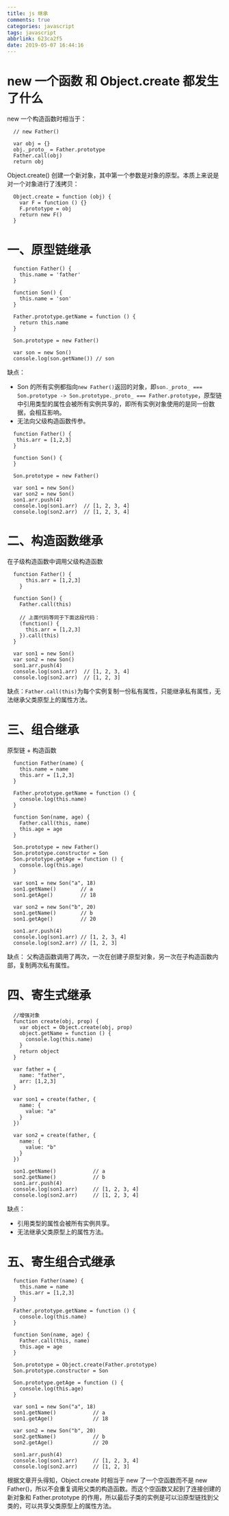 ```yaml
---
title: js 继承
comments: true
categories: javascript
tags: javascript
abbrlink: 623ca2f5
date: 2019-05-07 16:44:16
---
```

# new 一个函数 和 Object.create 都发生了什么
new 一个构造函数时相当于：
```
  // new Father()

  var obj = {}
  obj._proto_ = Father.prototype
  Father.call(obj)
  return obj
```
Object.create() 创建一个新对象，其中第一个参数是对象的原型。本质上来说是对一个对象进行了浅拷贝：
```
  Object.create = function (obj) {
    var F = function () {}
    F.prototype = obj
    return new F()
  }
```

# 一、原型链继承
```
  function Father() {
    this.name = 'father'
  }

  function Son() {
    this.name = 'son'
  }

  Father.prototype.getName = function () {
    return this.name
  }

  Son.prototype = new Father()

  var son = new Son()
  console.log(son.getName()) // son
```
缺点：
- Son 的所有实例都指向`new Father()`返回的对象，即`son._proto_ === Son.prototype -> Son.prototype._proto_ === Father.prototype`，原型链中引用类型的属性会被所有实例共享的，即所有实例对象使用的是同一份数据，会相互影响。
- 无法向父级构造函数传参。  

```
  function Father() {
   this.arr = [1,2,3]
  }

  function Son() {
  }

  Son.prototype = new Father()

  var son1 = new Son()
  var son2 = new Son()
  son1.arr.push(4)
  console.log(son1.arr)  // [1, 2, 3, 4]
  console.log(son2.arr)  // [1, 2, 3, 4]
```

# 二、构造函数继承
在子级构造函数中调用父级构造函数
```
  function Father() {
      this.arr = [1,2,3]
    }

  function Son() {
    Father.call(this)

    // 上面代码等同于下面这段代码：
    (function() {
      this.arr = [1,2,3]
    }).call(this)
  }

  var son1 = new Son()
  var son2 = new Son()
  son1.arr.push(4)
  console.log(son1.arr)  // [1, 2, 3, 4]
  console.log(son2.arr)  // [1, 2, 3]
```
缺点：`Father.call(this)`为每个实例复制一份私有属性，只能继承私有属性，无法继承父类原型上的属性方法。

# 三、组合继承
原型链 + 构造函数
```
  function Father(name) {
    this.name = name
    this.arr = [1,2,3]
  }

  Father.prototype.getName = function () {
    console.log(this.name)
  }

  function Son(name, age) {
    Father.call(this, name)
    this.age = age
  }

  Son.prototype = new Father()
  Son.prototype.constructor = Son
  Son.prototype.getAge = function () {
    console.log(this.age)
  }

  var son1 = new Son("a", 18)
  son1.getName()        // a
  son1.getAge()         // 18

  var son2 = new Son("b", 20)
  son1.getName()        // b
  son1.getAge()         // 20

  son1.arr.push(4)
  console.log(son1.arr) // [1, 2, 3, 4]
  console.log(son2.arr) // [1, 2, 3]
```
缺点：
父构造函数调用了两次，一次在创建子原型对象，另一次在子构造函数内部，复制两次私有属性。  

# 四、寄生式继承
```
  //增强对象
  function create(obj, prop) {
    var object = Object.create(obj, prop)
    object.getName = function () {
      console.log(this.name)
    }
    return object
  }

  var father = {
    name: "father",
    arr: [1,2,3]
  }

  var son1 = create(father, {
    name: {
      value: "a"
    }
  })

  var son2 = create(father, {
    name: {
      value: "b"
    }
  })

  son1.getName()            // a
  son2.getName()            // b
  son1.arr.push(4)
  console.log(son1.arr)     // [1, 2, 3, 4]
  console.log(son2.arr)     // [1, 2, 3, 4]
```
缺点：
- 引用类型的属性会被所有实例共享。
- 无法继承父类原型上的属性方法。  

# 五、寄生组合式继承
```
  function Father(name) {
    this.name = name
    this.arr = [1,2,3]
  }

  Father.prototype.getName = function () {
    console.log(this.name)
  }

  function Son(name, age) {
    Father.call(this, name)
    this.age = age
  }

  Son.prototype = Object.create(Father.prototype)
  Son.prototype.constructor = Son

  Son.prototype.getAge = function () {
    console.log(this.age)
  }

  var son1 = new Son("a", 18)
  son1.getName()            // a
  son1.getAge()             // 18

  var son2 = new Son("b", 20)
  son2.getName()            // b
  son2.getAge()             // 20

  son1.arr.push(4)          
  console.log(son1.arr)     // [1, 2, 3, 4]
  console.log(son2.arr)     // [1, 2, 3]
```
根据文章开头得知，Object.create 时相当于 new 了一个空函数而不是 new Father()，所以不会重复调用父类的构造函数。而这个空函数又起到了连接创建的新对象和 Father.prototype 的作用，所以最后子类的实例是可以沿原型链找到父类的，可以共享父类原型上的属性方法。
